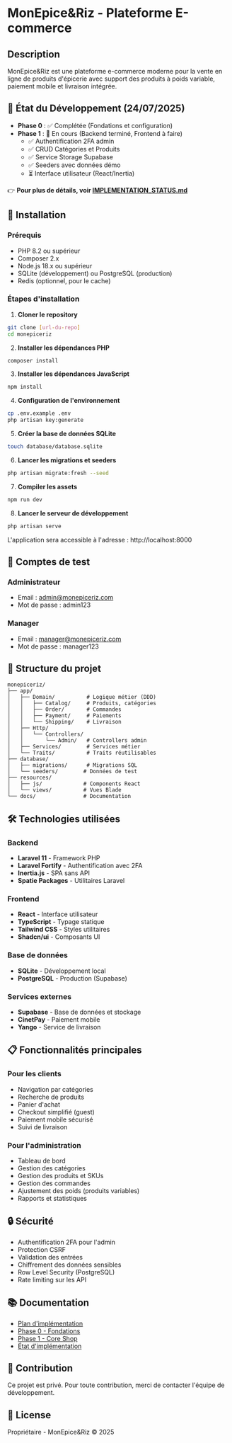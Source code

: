 # MonEpice&Riz - Plateforme E-commerce

## Description
MonEpice&Riz est une plateforme e-commerce moderne pour la vente en ligne de produits d'épicerie avec support des produits à poids variable, paiement mobile et livraison intégrée.

## 🚧 État du Développement (24/07/2025)

- **Phase 0** : ✅ Complétée (Fondations et configuration)
- **Phase 1** : 🚧 En cours (Backend terminé, Frontend à faire)
  - ✅ Authentification 2FA admin
  - ✅ CRUD Catégories et Produits
  - ✅ Service Storage Supabase
  - ✅ Seeders avec données démo
  - ⏳ Interface utilisateur (React/Inertia)

👉 **Pour plus de détails, voir [IMPLEMENTATION_STATUS.md](IMPLEMENTATION_STATUS.md)**

## 🚀 Installation

### Prérequis
- PHP 8.2 ou supérieur
- Composer 2.x
- Node.js 18.x ou supérieur
- SQLite (développement) ou PostgreSQL (production)
- Redis (optionnel, pour le cache)

### Étapes d'installation

1. **Cloner le repository**
```bash
git clone [url-du-repo]
cd monepiceriz
```

2. **Installer les dépendances PHP**
```bash
composer install
```

3. **Installer les dépendances JavaScript**
```bash
npm install
```

4. **Configuration de l'environnement**
```bash
cp .env.example .env
php artisan key:generate
```

5. **Créer la base de données SQLite**
```bash
touch database/database.sqlite
```

6. **Lancer les migrations et seeders**
```bash
php artisan migrate:fresh --seed
```

7. **Compiler les assets**
```bash
npm run dev
```

8. **Lancer le serveur de développement**
```bash
php artisan serve
```

L'application sera accessible à l'adresse : http://localhost:8000

## 👤 Comptes de test

### Administrateur
- Email : admin@monepiceriz.com
- Mot de passe : admin123

### Manager
- Email : manager@monepiceriz.com
- Mot de passe : manager123

## 📁 Structure du projet

```
monepiceriz/
├── app/
│   ├── Domain/          # Logique métier (DDD)
│   │   ├── Catalog/     # Produits, catégories
│   │   ├── Order/       # Commandes
│   │   ├── Payment/     # Paiements
│   │   └── Shipping/    # Livraison
│   ├── Http/
│   │   └── Controllers/
│   │       └── Admin/   # Controllers admin
│   ├── Services/        # Services métier
│   └── Traits/          # Traits réutilisables
├── database/
│   ├── migrations/      # Migrations SQL
│   └── seeders/        # Données de test
├── resources/
│   ├── js/             # Components React
│   └── views/          # Vues Blade
└── docs/               # Documentation
```

## 🛠️ Technologies utilisées

### Backend
- **Laravel 11** - Framework PHP
- **Laravel Fortify** - Authentification avec 2FA
- **Inertia.js** - SPA sans API
- **Spatie Packages** - Utilitaires Laravel

### Frontend
- **React** - Interface utilisateur
- **TypeScript** - Typage statique
- **Tailwind CSS** - Styles utilitaires
- **Shadcn/ui** - Composants UI

### Base de données
- **SQLite** - Développement local
- **PostgreSQL** - Production (Supabase)

### Services externes
- **Supabase** - Base de données et stockage
- **CinetPay** - Paiement mobile
- **Yango** - Service de livraison

## 📋 Fonctionnalités principales

### Pour les clients
- Navigation par catégories
- Recherche de produits
- Panier d'achat
- Checkout simplifié (guest)
- Paiement mobile sécurisé
- Suivi de livraison

### Pour l'administration
- Tableau de bord
- Gestion des catégories
- Gestion des produits et SKUs
- Gestion des commandes
- Ajustement des poids (produits variables)
- Rapports et statistiques

## 🔒 Sécurité

- Authentification 2FA pour l'admin
- Protection CSRF
- Validation des entrées
- Chiffrement des données sensibles
- Row Level Security (PostgreSQL)
- Rate limiting sur les API

## 📚 Documentation

- [Plan d'implémentation](docs/task.md)
- [Phase 0 - Fondations](docs/phases/phase0-foundations.md)
- [Phase 1 - Core Shop](docs/phases/phase1-core-shop.md)
- [État d'implémentation](IMPLEMENTATION_STATUS.md)

## 🤝 Contribution

Ce projet est privé. Pour toute contribution, merci de contacter l'équipe de développement.

## 📝 License

Propriétaire - MonEpice&Riz © 2025